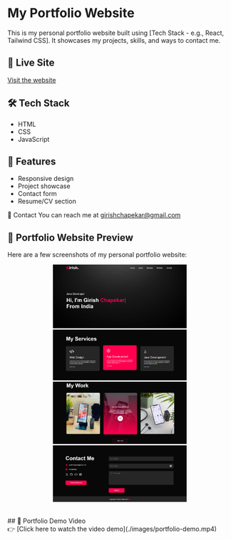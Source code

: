 # My Portfolio Website

This is my personal portfolio website built using [Tech Stack - e.g., React, Tailwind CSS]. It showcases my projects, skills, and ways to contact me.

## 🔗 Live Site
[Visit the website](https://yourwebsiteurl.com)

## 🛠️ Tech Stack
- HTML
- CSS
- JavaScript

## 📂 Features
- Responsive design
- Project showcase
- Contact form
- Resume/CV section

📧 Contact
You can reach me at girishchapekar@gmail.com
<br>
## 📸 Portfolio Website Preview

Here are a few screenshots of my personal portfolio website:
<br>
<p align="center">
  <img src="./images/HomePage.png" width="300"/>
  <img src="./images/MyServices.png" width="300"/>
  <img src="./images/MyWork.png" width="300"/>
  <img src="./images/ContactMe.png" width="300"/>
</p>
<br>
## 🎥 Portfolio Demo Video
<br>
👉 [Click here to watch the video demo](./images/portfolio-demo.mp4)
